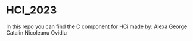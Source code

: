 # HCI_2023
In this repo you can find the C component for HCi made by:
Alexa George Catalin
Nicoleanu Ovidiu

